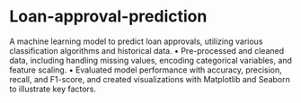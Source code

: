 # Loan-approval-prediction

A machine learning model to predict loan approvals, utilizing various classification algorithms and historical data.
• Pre-processed and cleaned data, including handling missing values, encoding categorical variables, and feature scaling.
• Evaluated model performance with accuracy, precision, recall, and F1-score, and created visualizations with Matplotlib and
Seaborn to illustrate key factors.
